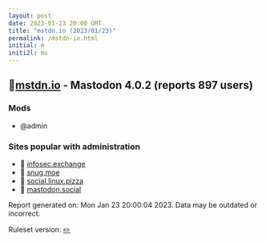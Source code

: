 ```yaml
---
layout: post
date: 2023-01-23 20:00 GMT
title: "mstdn.io (2023/01/23)"
permalink: /mstdn-io.html
initial: m
initi2l: ms
---
```


## 🐘[mstdn.io](https://mstdn.io) - Mastodon 4.0.2 (reports 897 users)

### Mods
 * @admin

### Sites popular with administration

* 🐘 [infosec.exchange](/infosec-exchange.html)
* 🐘 [snug.moe](/snug-moe.html)
* 🐘 [social.linux.pizza](/social-linux-pizza.html)
* 🐘 [mastodon.social](/mastodon-social.html)

Report generated on: Mon Jan 23 20:00:04 2023. Data may be outdated or incorrect.

Ruleset version: [✏️](/version-pencil)
